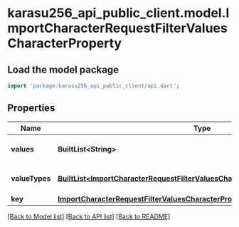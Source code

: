 # karasu256_api_public_client.model.ImportCharacterRequestFilterValuesCharacterProperty

## Load the model package
```dart
import 'package:karasu256_api_public_client/api.dart';
```

## Properties
Name | Type | Description | Notes
------------ | ------------- | ------------- | -------------
**values** | **BuiltList&lt;String&gt;** |  | [optional] [default to ListBuilder()]
**valueTypes** | [**BuiltList&lt;ImportCharacterRequestFilterValuesCharacterPropertyValueTypesInner&gt;**](ImportCharacterRequestFilterValuesCharacterPropertyValueTypesInner.md) |  | [optional] [default to ListBuilder()]
**key** | [**ImportCharacterRequestFilterValuesCharacterPropertyKey**](ImportCharacterRequestFilterValuesCharacterPropertyKey.md) |  | 

[[Back to Model list]](../README.md#documentation-for-models) [[Back to API list]](../README.md#documentation-for-api-endpoints) [[Back to README]](../README.md)


